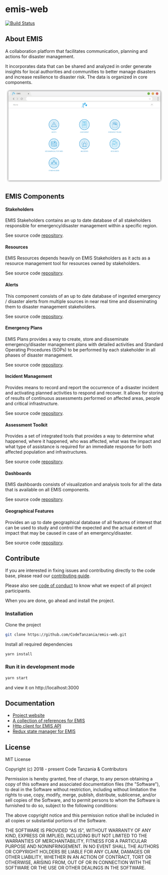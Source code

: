 # emis-web

[![Build Status](https://travis-ci.org/CodeTanzania/emis-web.svg?branch=develop)](https://travis-ci.org/CodeTanzania/emis-web)

## About EMIS
A collaboration platform that facilitates communication, planning and actions for disaster management. 

It incorporates data that can be shared and analyzed in order generate insights for local authorities and communities to better manage disasters and increase resilience to disaster risk. The data is organized in core components.

![EMIS Homepage](docs/images/home.png "EMIS Homepage")

## EMIS Components

####  Stakeholders
EMIS Stakeholders contains an up to date database of all stakeholders responsible for emergency/disaster management within a specific region.

See source code [repository](https://github.com/CodeTanzania/emis-stakeholder).

#### Resources
EMIS Resources depends heavily on EMIS Stakeholders as it acts as a resource management tool for resources owned by stakeholders.

See source code [repository](https://github.com/CodeTanzania/emis-resource).

#### Alerts
This component consists of an up to date database of ingested emergency / disaster alerts from multiple sources in near real time and disseminating them to disaster management stakeholders.

See source code [repository](https://github.com/CodeTanzania/emis-alert).

#### Emergency Plans
EMIS Plans provides a way to create, store and disseminate emergency/disaster management plans with detailed activities and Standard Operating Procedures (SOPs) to be performed by each stakeholder in all phases of disaster management.

See source code [repository](https://github.com/CodeTanzania/emis-plan).

#### Incident Management
Provides means to record and report the occurrence of a disaster incident and activating planned activities to respond and recover. It allows for storing of results of continuous assessments performed on affected areas, people and critical infrastructure.

See source code [repository](https://github.com/CodeTanzania/emis-incident).

#### Assessment Toolkit
Provides a set of integrated tools  that provides a way to determine what happened, where it happened, who was affected, what was the impact and what type of assistance is required for an immediate response for both affected population and infrastructures.

See source code [repository](https://github.com/CodeTanzania/emis-assessment).

#### Dashboards
EMIS dashboards consists of visualization and analysis tools for all the data that is available on all EMIS components.

See source code [repository]().

#### Geographical Features
Provides an up to date geographical database of all features of interest that can be used to study and control the expected and the actual extent of impact that may be caused in case of an emergency/disaster.

See source code [repository](https://github.com/CodeTanzania/emis-feature).


## Contribute

If you are interested in fixing issues and contributing directly to the code base, please read our [contributing guide](https://github.com/CodeTanzania/emis-web/blob/develop/CONTRIBUTING.md).

Please also see [code of conduct](https://github.com/CodeTanzania/emis-web/blob/develop/CONTRIBUTING.md) to know what we expect of all project participants.

When you are done, go ahead and install the project.

### Installation

Clone the project

```sh
git clone https://github.com/CodeTanzania/emis-web.git
```

Install all required dependencies

```sh
yarn install
```

### Run it in development mode

```sh
yarn start
```

and view it on http://localhost:3000

## Documentation
- [Project website]()
- [A collection of references for EMIS]()
- [Http client for EMIS API](https://github.com/CodeTanzania/emis-api-client)
- [Redux state manager for EMIS](https://github.com/CodeTanzania/emis-api-states)



## License

MIT License

Copyright (c) 2018 - present Code Tanzania & Contributors

Permission is hereby granted, free of charge, to any person obtaining a copy of this software and associated documentation files (the "Software"), to deal in the Software without restriction, including without limitation the rights to use, copy, modify, merge, publish, distribute, sublicense, and/or sell copies of the Software, and to permit persons to whom the Software is furnished to do so, subject to the following conditions:

The above copyright notice and this permission notice shall be included in all copies or substantial portions of the Software.

THE SOFTWARE IS PROVIDED "AS IS", WITHOUT WARRANTY OF ANY KIND, EXPRESS OR IMPLIED, INCLUDING BUT NOT LIMITED TO THE WARRANTIES OF MERCHANTABILITY, FITNESS FOR A PARTICULAR PURPOSE AND NONINFRINGEMENT. IN NO EVENT SHALL THE AUTHORS OR COPYRIGHT HOLDERS BE LIABLE FOR ANY CLAIM, DAMAGES OR OTHER LIABILITY, WHETHER IN AN ACTION OF CONTRACT, TORT OR OTHERWISE, ARISING FROM, OUT OF OR IN CONNECTION WITH THE SOFTWARE OR THE USE OR OTHER DEALINGS IN THE SOFTWARE.
